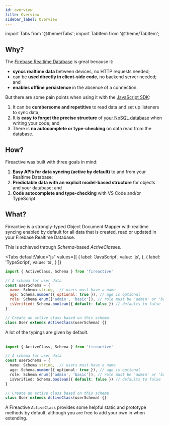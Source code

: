 ```yaml
---
id: overview
title: Overview
sidebar_label: Overview
---
```


import Tabs from '@theme/Tabs';
import TabItem from '@theme/TabItem';

## Why?

The [Firebase Realtime Database](https://firebase.google.com/docs/database) is great because it:

- **syncs realtime data** between devices, no HTTP requests needed;
- can be **used directly in client-side code**, no backend server needed; and
- **enables offline persistence** in the absence of a connection.

But there are some pain points when using it with the [JavaScript SDK](https://firebase.google.com/docs/reference/js):

1. It can be **cumbersome and repetitive** to read data and set up listeners to sync data;
2. It is **easy to forget the precise structure** of [your NoSQL database](https://firebase.google.com/docs/database/web/structure-data) when writing your code; and
3. There is **no autocomplete or type-checking** on data read from the database.

## How?

Fireactive was built with three goals in mind:

1. **Easy APIs for data syncing (active by default)** to and from your Realtime Database;
2. **Predictable data with an explicit model-based structure** for objects and your database; and
3. **Code autocomplete and type-checking** with VS Code and/or TypeScript.

## What?

Fireactive is a strongly-typed Object Document Mapper with realtime syncing enabled by default for all data that is created, read or updated in your Firebase Realtime Database.

This is achieved through *Schema*-based *ActiveClass*es.

<Tabs
  defaultValue="js"
  values={[
    { label: 'JavaScript', value: 'js', },
    { label: 'TypeScript', value: 'ts', }
  ]}
>
<TabItem value="js">

```js
import { ActiveClass, Schema } from 'fireactive'

// A schema for user data
const userSchema = {
  name: Schema.string,  // users must have a name
  age: Schema.number({ optional: true }), // age is optional
  role: Schema.enum(['admin', 'basic']), // role must be 'admin' or 'basic'
  isVerified: Schema.boolean({ default: false }) // defaults to false
}

// Create an active class based on this schema
class User extends ActiveClass(userSchema) {}
```

</TabItem>
<TabItem value="ts">
A lot of the typings are given by default.
<br />
<br />

```ts
import { ActiveClass, Schema } from 'fireactive'

// A schema for user data
const userSchema = {
  name: Schema.string,  // users must have a name
  age: Schema.number({ optional: true }), // age is optional
  role: Schema.enum(['admin', 'basic']), // role must be 'admin' or 'basic'
  isVerified: Schema.boolean({ default: false }) // defaults to false
}

// Create an active class based on this schema
class User extends ActiveClass(userSchema) {}
```

</TabItem>
</Tabs>

A Fireactive `ActiveClass` provides some helpful static and prototype methods by default, although you are free to add your own in when extending.


